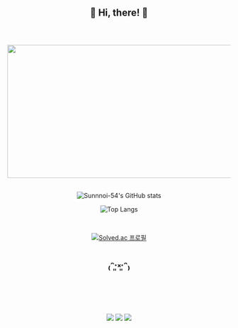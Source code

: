 <div align="center">

<br/>

:seedling: **Hi, there!** :seedling:
<br/>
<br/>
---
<br/>

<a href="https://www.gitanimals.org/en_US?utm_medium=image&utm_source=sunnyoi-54&utm_content=farm">
<img
  src="https://render.gitanimals.org/farms/sunnyoi-54"
  width="600"
  height="300"
/>
</a>

<br/>
<br/>

![Sunnnoi-54's GitHub stats](https://github-readme-stats.vercel.app/api?username=Sunnyoi-54&show_icons=true&theme=onedark)


![Top Langs](https://github-readme-stats.vercel.app/api/top-langs/?username=Sunnyoi-54&layout=compact)

<br/>

[![Solved.ac 프로필](http://mazassumnida.wtf/api/generate_badge?boj=sunyoungj)](https://solved.ac/sunyoungj)

₍ᵔ·͈༝·͈ᵔ₎
<br/>
<br/>
---
<br/>

<img src="https://img.shields.io/badge/java-007396?style=for-the-badge&logo=java&logoColor=white"> <img src="https://img.shields.io/badge/spring-6DB33F?style=for-the-badge&logo=spring&logoColor=white"> <img src="https://img.shields.io/badge/github-181717?style=for-the-badge&logo=github&logoColor=white">

</div>
